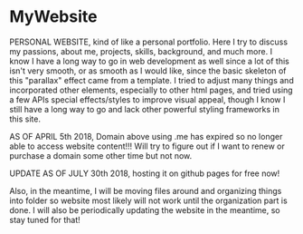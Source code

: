 # MyWebsite

PERSONAL WEBSITE, kind of like a personal portfolio. Here I try to discuss my passions, about me, projects, skills, background, and much more. I know I have a long way to go in web development as well since a lot of this isn't very smooth, or as smooth as I would like, since the basic skeleton of this "parallax" effect came from a template. I tried to adjust many things and incorporated other elements, especially to other html pages, and tried using a few APIs special effects/styles to improve visual appeal, though I know I still have a long way to go and lack other powerful styling frameworks in this site. 

AS OF APRIL 5th 2018, Domain above using .me has expired so no longer able to access website content!!! Will try to figure out if I want to renew or purchase a domain some other time but not now.

UPDATE AS OF JULY 30th 2018, hosting it on github pages for free now!

Also, in the meantime, I will be moving files around and organizing things into folder so website most likely will not work until the organization part is done. I will also be periodically updating the website in the meantime, so stay tuned for that!
